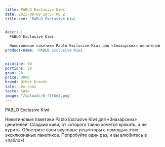 ```yaml
---
title: PABLO Exclusive Kiwi
date: 2023-09-09 10:57:00 Z
title-seo: 'PABLO Exclusive Kiwi

'
descr: |
  PABLO Exclusive Kiwi

  Никотиновые пакетики Pablo Exclusive Kiwi для «Знахарских» ценителей! Сладкий киви, от которого тайно хочется крякать, а не курить. Обострите свои вкусовые рецепторы с помощью этих эксклюзивных пакетиков. Попробуйте один раз, и вы влюбитесь в «пабло»!
product-name: 'PABLO Exclusive Kiwi

'
nicotine: 50
portions: 20
gram: 20
price: 3000
brand: Other brands
sale: new-snus
taste: Киви
image: "/uploads/6-fff6e2.png"
---
```


PABLO Exclusive Kiwi

Никотиновые пакетики Pablo Exclusive Kiwi для «Знахарских» ценителей! Сладкий киви, от которого тайно хочется крякать, а не курить. Обострите свои вкусовые рецепторы с помощью этих эксклюзивных пакетиков. Попробуйте один раз, и вы влюбитесь в «пабло»!
